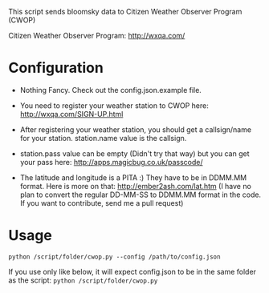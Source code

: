 This script sends bloomsky data to Citizen Weather Observer Program (CWOP)

Citizen Weather Observer Program: http://wxqa.com/

# Configuration
* Nothing Fancy. Check out the config.json.example file. 

* You need to register your weather station to CWOP here: http://wxqa.com/SIGN-UP.html

* After registering your weather station, you should get a callsign/name for your station. station.name value is the callsign. 

* station.pass value can be empty (Didn't try that way) but you can get your pass here: http://apps.magicbug.co.uk/passcode/ 

* The latitude and longitude is a PITA :) They have to be in DDMM.MM format. Here is more on that: http://ember2ash.com/lat.htm (I have no plan to convert the regular DD-MM-SS to DDMM.MM format in the code. If you want to contribute, send me a pull request)

# Usage

```python /script/folder/cwop.py --config /path/to/config.json```

If you use only like below, it will expect config.json to be in the same folder as the script:
```python /script/folder/cwop.py```

